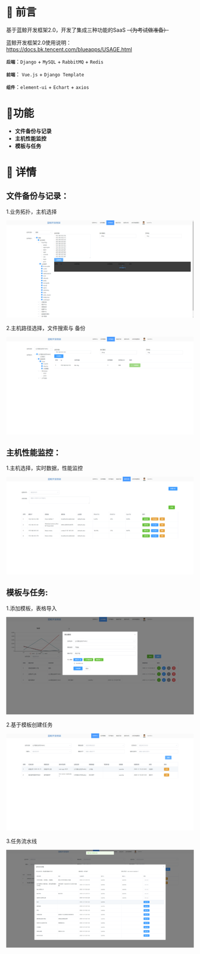 # :wrench: 前言

基于蓝鲸开发框架2.0，开发了集成三种功能的SaaS	~~（为考试做准备）~~

蓝鲸开发框架2.0使用说明：https://docs.bk.tencent.com/blueapps/USAGE.html

**`后端`**：`Django` + `MySQL` + `RabbitMQ` + `Redis`

**`前端`**： `Vue.js` + `Django Template`

**`组件`**：`element-ui` + `Echart` + `axios`

# :art:功能

- **文件备份与记录**
- **主机性能监控**
- **模板与任务**

# :memo: 详情

## 文件备份与记录：

1.业务拓扑，主机选择

![业务拓扑，主机选择](https://github.com/sususama5555/bk-framework/blob/master/README/backup-2.png)

2.主机路径选择，文件搜索与 备份

![文件搜索与备份](README\backup-1.png)

## 主机性能监控：

1.主机选择，实时数据，性能监控

![主机选择，实时数据，性能监控](README\monitor-1.png)

## 模板与任务:

1.添加模板，表格导入

![添加模板，表格导入](README\task-2.png)

2.基于模板创建任务

![基于模板创建任务](README\task-4.png)

3.任务流水线

![任务流水线](README\task-3.png)


